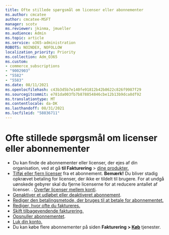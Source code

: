 ```yaml
---
title: Ofte stillede spørgsmål om licenser eller abonnementer
ms.author: cmcatee
author: cmcatee-MSFT
manager: scotv
ms.reviewer: jkinma, jmueller
ms.audience: Admin
ms.topic: article
ms.service: o365-administration
ROBOTS: NOINDEX, NOFOLLOW
localization_priority: Priority
ms.collection: Adm_O365
ms.custom:
- commerce_subscriptions
- "9002903"
- "5582"
- "5583"
ms.date: 08/11/2021
ms.openlocfilehash: c43b3d5b7e140fe91812b42b8622c826f9987f29
ms.sourcegitcommit: e781da003fb7b878854846cbe12b13b9dca8df92
ms.translationtype: MT
ms.contentlocale: da-DK
ms.lasthandoff: 08/31/2021
ms.locfileid: "58836711"
---
```

# <a name="license-or-subscription-faq"></a>Ofte stillede spørgsmål om licenser eller abonnementer

- Du kan finde de abonnementer eller licenser, der ejes af din organisation, ved at gå **til Fakturering**  >  [dine produkter.](https://go.microsoft.com/fwlink/p/?linkid=842054)
- [Tilføj eller fjern licenser](https://docs.microsoft.com/alchemyinsights/how-to-add-or-reduce-licenses) fra et abonnement.
    **Bemærk!** Du bliver stadig opkrævet betaling for licenser, der ikke er tildelt til brugere. For at undgå uønskede gebyrer skal du fjerne licenserne for at reducere antallet af licenser.
. [Overfør licenser mellem konti](https://docs.microsoft.com/alchemyinsights/transfer-licenses-between-tenants).
- [Genaktiver et udløbet eller deaktiveret abonnement](https://go.microsoft.com/fwlink/p/?linkid=2117519).
- [Rediger den betalingsmetode, der bruges til at betale for abonnementet.](https://go.microsoft.com/fwlink/p/?linkid=2117167)
- [Rediger, hvor ofte du faktureres.](https://go.microsoft.com/fwlink/p/?linkid=2119112)
- [Skift tilbagevendende fakturering.](https://go.microsoft.com/fwlink/p/?linkid=2119216)
- [Opsnuller abonnementet](https://go.microsoft.com/fwlink/p/?linkid=2119113).
- [Luk din konto.](https://docs.microsoft.com/alchemyinsights/how-to-close-your-account)
- Du kan købe flere abonnementer på siden **Fakturering > [Køb](https://go.microsoft.com/fwlink/p/?linkid=868433)** tjenester.